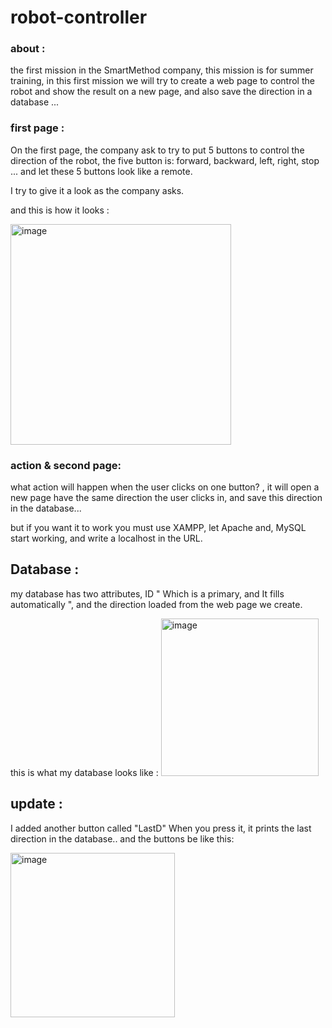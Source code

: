 # robot-controller
### about : 
the first mission in the SmartMethod company, this mission is  for summer training, in this first mission we will try to create a web page to control the robot and show the result on a new page, and also save the direction in a database ... 

### first page :
On the first page, the company ask to  try to put 5 buttons to control the direction of the robot, the five button is: forward, backward, left, right, stop ...
and let these 5 buttons look like a remote.

I try to give it a look as the company asks.

and this is how it looks :

<img width="353" alt="image" src="https://github.com/shahad23abdullah/robot-controloer/assets/139658520/85e94f36-8d46-46a7-8cf7-faa45c7cf972">


### action & second page:
what action will happen when the user clicks on one button?  , it will open a new page have the same direction the user clicks in, and save this direction in the database...

but if you want it to work you must use XAMPP, let Apache and, MySQL start working, and write a localhost in the URL.

## Database : 
my database has two attributes, ID " Which is a primary, and It fills automatically ", and the direction loaded from the web page we create.

this is what my database looks like :
<img width="252" alt="image" src="https://github.com/shahad23abdullah/robot-controloer/assets/139658520/56b98f98-baf9-4ce1-8bbd-768338f80d96">


## update :
I added another button called "LastD" When you press it, it  prints the last direction in the database.. and the buttons be like this:

<img width="263" alt="image" src="https://github.com/shahad23abdullah/robot-controloer/assets/139658520/89eb3a48-eaeb-4e34-b8fd-001c8becb600">


